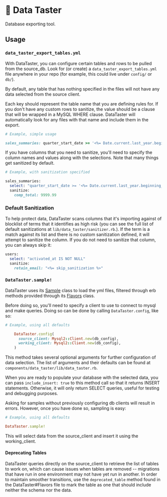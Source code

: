 # 🍭 Data Taster

Database exporting tool.

## Usage

### `data_taster_export_tables.yml`

With DataTaster, you can configure certain tables and rows to be pulled from the source_db. Look for (or create) a `data_taster_export_tables.yml` file anywhere in your repo (for example, this could live under `config/` or `db/`).

By default, any table that has nothing specified in the files will not have any data selected from the source client.

Each key should represent the table name that you are defining rules for. If you don't have any custom rows to sanitize, the value should be a clause that will be wrapped in a MySQL WHERE clause. DataTaster will automatically look for any files with that name and include them in the export.

```ruby
# Example, simple usage

sales_summaries: quarter_start_date >= '<%= Date.current.last_year.beginning_of_quarter %>'
```

If you have columns that you need to sanitize, you'll need to specify the column names and values along with the selections. Note that many things get sanitized by default.

```ruby
# Example, with sanitization specified

sales_summaries:
  select: "quarter_start_date >= '<%= Date.current.last_year.beginning_of_quarter %>'"
  sanitize:
    comp_total: 9999.99
```

### Default Sanitization

To help protect data, DataTaster scans columns that it's importing against of blocklist of terms that it identifies as high risk (you can see the full list of default sanitizations at `lib/data_taster/sanitizer.rb`.). If the term is a match against its list and there is no custom sanitization defined, it will attempt to sanitize the column. If you do not need to sanitize that column, you can always skip it:

```ruby
users:
  select: "activated_at IS NOT NULL"
  sanitize:
    retain_email: "<%= skip_sanitization %>"
```

### `DataTaster.sample!`

DataTaster uses its [Sample](https://github.com/powerhome/power-tools/blob/main/packages/data_taster/lib/data_taster/sample.rb) class to load the yml files, filtered through erb methods provided through its [Flavors](https://github.com/powerhome/power-tools/blob/main/packages/data_taster/lib/data_taster/flavors.rb) class.

Before doing so, you'll need to specify a client to use to connect to mysql and make queries. Doing so can be done by calling `DataTaster.config`, like so:

```ruby
# Example, using all defaults

    DataTaster.config(
      source_client: Mysql2::Client.new(db_config),
      working_client: Mysql2::Client.new(db_config),
    )
```

This method takes several optional arguments for further configuration of data selection. The list of arguments and their defaults can be found at `components/data_taster/lib/data_taster.rb`.

When you are ready to populate your database with the selected data, you can pass `include_insert: true` to this method call so that it returns INSERT statements. Otherwise, it will only return SELECT queries, useful for testing and debugging purposes.

Asking for samples without previously configuring db clients will result in errors. However, once you have done so, sampling is easy:

```ruby
# Example, using all defaults

DataTaster.sample!
```

This will select data from the source_client and insert it using the working_client.


 #### Deprecating Tables

 DataTaster queries directly on the source_client to retrieve the list of tables to work on, which can cause issues when tables are removed -- migrations that have run in one environment may not have yet run in another. In order to maintain smoother transitions, use the `deprecated_table` method found in the DataTaster#Flavors file to mark the table as one that should include neither the schema nor the data.
